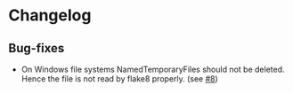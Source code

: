 # Changelog

## Bug-fixes

* On Windows file systems NamedTemporaryFiles should not be deleted. Hence the file is not read by flake8 properly. (see [#8](https://github.com/carstencodes/flake518/issues/8))
